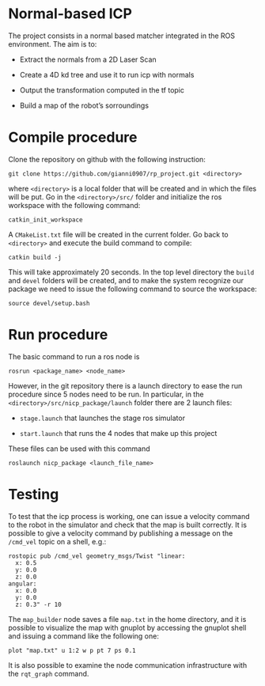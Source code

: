 # Normal-based ICP

The project consists in a normal based matcher integrated in the ROS
environment. The aim is to:

-   Extract the normals from a 2D Laser Scan

-   Create a 4D kd tree and use it to run icp with normals

-   Output the transformation computed in the tf topic

-   Build a map of the robot’s sorroundings

# Compile procedure

Clone the repository on github with the following instruction:

    git clone https://github.com/gianni0907/rp_project.git <directory>

where `<directory>` is a local folder that will be created and in which
the files will be put. Go in the `<directory>/src/` folder and
initialize the ros workspace with the following command:

    catkin_init_workspace

A `CMakeList.txt` file will be created in the current folder. Go back to
`<directory>` and execute the build command to compile:

    catkin build -j

This will take approximately 20 seconds.
In the top level directory the `build` and `devel` folders will be created, and to make the system
recognize our package we need to issue the following command to source
the workspace:

    source devel/setup.bash

# Run procedure

The basic command to run a ros node is

    rosrun <package_name> <node_name>

However, in the git repository there is a launch directory to ease the
run procedure since 5 nodes need to be run. In particular, in the
`<directory>/src/nicp_package/launch` folder there are 2 launch files:

-   `stage.launch` that launches the stage ros simulator

-   `start.launch` that runs the 4 nodes that make up this project

These files can be used with this command

    roslaunch nicp_package <launch_file_name>

# Testing

To test that the icp process is working, one can issue a velocity
command to the robot in the simulator and check that the map is built
correctly. It is possible to give a velocity command by publishing a
message on the `/cmd_vel` topic on a shell, e.g.:

    rostopic pub /cmd_vel geometry_msgs/Twist "linear:
      x: 0.5
      y: 0.0
      z: 0.0
    angular:
      x: 0.0
      y: 0.0
      z: 0.3" -r 10

The `map_builder` node saves a file `map.txt` in the home directory, and
it is possible to visualize the map with gnuplot by accessing the
gnuplot shell and issuing a command like the following one:

    plot "map.txt" u 1:2 w p pt 7 ps 0.1

It is also possible to examine the node communication infrastructure
with the `rqt_graph` command.
